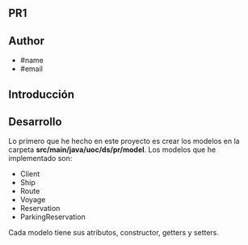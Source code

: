 ## PR1

## Author
- #name
- #email

## Introducción

## Desarrollo
Lo primero que he hecho en este proyecto es crear los modelos en la carpeta **src/main/java/uoc/ds/pr/model**.
Los modelos que he implementado son:
+ Client
+ Ship
+ Route
+ Voyage
+ Reservation
+ ParkingReservation

Cada modelo tiene sus atributos, constructor, getters y setters.